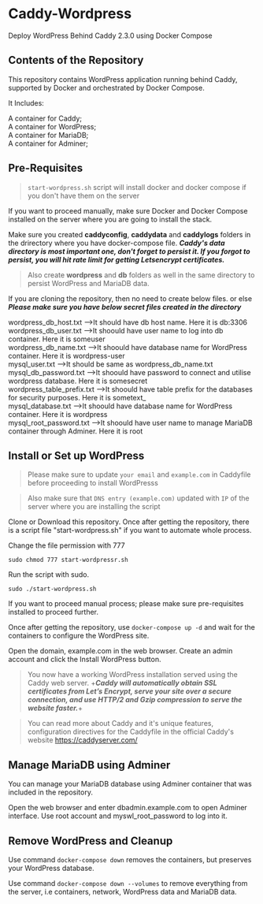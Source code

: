 # Caddy-Wordpress
Deploy WordPress Behind Caddy 2.3.0 using Docker Compose

## Contents of the Repository
This repository contains WordPress application running behind Caddy, supported by Docker and orchestrated by Docker Compose.

It Includes:

A container for Caddy;\
A container for WordPress;\
A container for MariaDB;\
A container for Adminer;

## Pre-Requisites

> ```start-wordpress.sh``` script will install docker and docker compose if you don't have them on the server

If you want to proceed manually, make sure Docker and Docker Compose installed on the server where you are going to install the stack.

Make sure you created **caddyconfig**, **caddydata** and **caddylogs** folders in the drirectory where you have docker-compose file. ***Caddy's data directory is most important one, don't forget to persist it. If you forgot to persist, you will hit rate limit for getting Letsencrypt certificates.***

> Also create **wordpress** and **db** folders as well in the same directory to persist WordPress and MariaDB data.

If you are cloning the repository, then no need to create below files. or else ***Please make sure you have below secret files created in the directory***

wordpress_db_host.txt -->It should have db host name. Here it is db:3306 \
wordpress_db_user.txt -->It shoould have user name to log into db container. Here it is someuser \
wordpress_db_name.txt -->It shoould have database name for WordPress container. Here it is wordpress-user \
mysql_user.txt -->It should be same as wordpress_db_name.txt \
mysql_db_password.txt -->It shoould have password to connect and utilise wordpress database. Here it is somesecret \
wordpress_table_prefix.txt -->It shoould have table prefix for the databases for security purposes. Here it is sometext_ \
mysql_database.txt -->It shoould have database name for WordPress container. Here it is wordpress \
mysql_root_password.txt -->It shoould have user name to manage MariaDB container through Adminer. Here it is root 

## Install or Set up WordPress
> Please make sure to update ```your email``` and ```example.com``` in Caddyfile before proceeding to install WordPresss

> Also make sure that ```DNS entry (example.com)``` updated with ```IP``` of the server where you are installing the script

Clone or Download this repository. Once after getting the repository, there is a script file "start-wordpress.sh" if you want to automate whole process.

Change the file permission with 777

```sudo chmod 777 start-wordpressr.sh```

Run the script with sudo.

```sudo ./start-wordpress.sh```

If you want to proceed manual process; please make sure pre-requisites installed to proceed further.

Once after getting the repository, use ```docker-compose up -d``` and wait for the containers to configure the WordPress site.

Open the domain, example.com in the web browser. Create an admin account and click the Install WordPress button.

> You now have a working WordPress installation served using the Caddy web server. +***Caddy will automatically obtain SSL certificates from Let’s Encrypt, serve your site over a secure connection, and use HTTP/2 and Gzip compression to serve the website faster.***+

> You can read more about Caddy and it's unique features, configuration directives for the Caddyfile in the official Caddy's website https://caddyserver.com/

## Manage MariaDB using Adminer
You can manage your MariaDB database using Adminer container that was included in the repository.

Open the web browser and enter dbadmin.example.com to open Adminer interface. Use root account and myswl_root_password to log into it.

## Remove WordPress and Cleanup
Use command ```docker-compose down``` removes the containers, but preserves your WordPress database.

Use command ```docker-compose down --volumes``` to remove everything from the server, i.e containers, network, WordPress data and MariaDB data.
